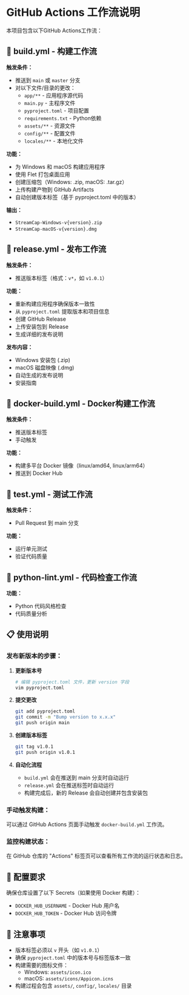 # GitHub Actions 工作流说明

本项目包含以下GitHub Actions工作流：

## 🔨 build.yml - 构建工作流

**触发条件：**
- 推送到 `main` 或 `master` 分支
- 对以下文件/目录的更改：
  - `app/**` - 应用程序源代码
  - `main.py` - 主程序文件
  - `pyproject.toml` - 项目配置
  - `requirements.txt` - Python依赖
  - `assets/**` - 资源文件
  - `config/**` - 配置文件
  - `locales/**` - 本地化文件

**功能：**
- 为 Windows 和 macOS 构建应用程序
- 使用 Flet 打包桌面应用
- 创建压缩包（Windows: .zip, macOS: .tar.gz）
- 上传构建产物到 GitHub Artifacts
- 自动创建版本标签（基于 pyproject.toml 中的版本）

**输出：**
- `StreamCap-Windows-v{version}.zip`
- `StreamCap-macOS-v{version}.dmg`

## 🚀 release.yml - 发布工作流

**触发条件：**
- 推送版本标签（格式：`v*`，如 `v1.0.1`）

**功能：**
- 重新构建应用程序确保版本一致性
- 从 `pyproject.toml` 提取版本和项目信息
- 创建 GitHub Release
- 上传安装包到 Release
- 生成详细的发布说明

**发布内容：**
- Windows 安装包 (.zip)
- macOS 磁盘映像 (.dmg)
- 自动生成的发布说明
- 安装指南

## 🐳 docker-build.yml - Docker构建工作流

**触发条件：**
- 推送版本标签
- 手动触发

**功能：**
- 构建多平台 Docker 镜像（linux/amd64, linux/arm64）
- 推送到 Docker Hub

## 🧪 test.yml - 测试工作流

**触发条件：**
- Pull Request 到 main 分支

**功能：**
- 运行单元测试
- 验证代码质量

## 🔄 python-lint.yml - 代码检查工作流

**功能：**
- Python 代码风格检查
- 代码质量分析

## 📋 使用说明

### 发布新版本的步骤：

1. **更新版本号**
   ```bash
   # 编辑 pyproject.toml 文件，更新 version 字段
   vim pyproject.toml
   ```

2. **提交更改**
   ```bash
   git add pyproject.toml
   git commit -m "Bump version to x.x.x"
   git push origin main
   ```

3. **创建版本标签**
   ```bash
   git tag v1.0.1
   git push origin v1.0.1
   ```

4. **自动化流程**
   - `build.yml` 会在推送到 main 分支时自动运行
   - `release.yml` 会在推送标签时自动运行
   - 构建完成后，新的 Release 会自动创建并包含安装包

### 手动触发构建：

可以通过 GitHub Actions 页面手动触发 `docker-build.yml` 工作流。

### 监控构建状态：

在 GitHub 仓库的 "Actions" 标签页可以查看所有工作流的运行状态和日志。

## 🔧 配置要求

确保仓库设置了以下 Secrets（如果使用 Docker 构建）：
- `DOCKER_HUB_USERNAME` - Docker Hub 用户名
- `DOCKER_HUB_TOKEN` - Docker Hub 访问令牌

## 📝 注意事项

- 版本标签必须以 `v` 开头（如 `v1.0.1`）
- 确保 `pyproject.toml` 中的版本号与标签版本一致
- 构建需要的图标文件：
  - Windows: `assets/icon.ico`
  - macOS: `assets/icons/Appicon.icns`
- 构建过程会包含 `assets/`, `config/`, `locales/` 目录